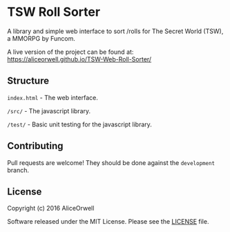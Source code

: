 TSW Roll Sorter
===========

A library and simple web interface to sort /rolls for The Secret World (TSW), a MMORPG by Funcom.

A live version of the project can be found at: https://aliceorwell.github.io/TSW-Web-Roll-Sorter/

Structure
------------
`index.html` - The web interface.

`/src/` - The javascript library.

`/test/` - Basic unit testing for the javascript library.

Contributing
------------
Pull requests are welcome! They should be done against the `development` branch.

License
-------
Copyright (c) 2016 AliceOrwell

Software released under the MIT License. Please see the [LICENSE](LICENSE) file.
